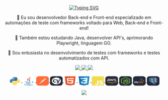 <p align="center">
  <a href="https://git.io/typing-svg">
    <img src="https://readme-typing-svg.demolab.com?font=Fira+Code&weight=600&size=25&pause=1000&color=ffffff&random=false&width=435&height=40&lines=Ol%C3%A1%2C+eu+sou+Lucas+Barros!" alt="Typing SVG">
  </a>
</p>

<div align="center">
  
🔭 Eu sou desenvolvedor Back-end e Front-end especializado em automações de teste com frameworks voltado para Web, Back-end e Front-end!

🌱 Também estou estudando Java, desenvolver API's, aprimorando Playwright, linguagem GO.

💬 Sou entusiasta no desenvolvimento de testes com frameworks e testes automatizados com API.

</div>

<div align="center">
  <a href="https://www.linkedin.com/in/lucas-gbarros/">
  <img height="150em" src="https://github-readme-stats.vercel.app/api?username=LucasGBArros&theme=dark&show_icons=true&hide_border=true&count_private=true)"/>
  <img height="150em" src="https://github-readme-streak-stats.herokuapp.com/?user=LucasGBArros&theme=dark&hide_border=true"/>
  <img height="150em" src="https://github-readme-stats.vercel.app/api/top-langs/?username=LucasGBArros&theme=dark&show_icons=true&hide_border=true&layout=compact"/>
</div>

<div style="display: inline_block" align="center"><br>
  <img align="center" alt="Python" height="30" width="40" src="https://raw.githubusercontent.com/devicons/devicon/master/icons/python/python-original.svg">
  <img align="center" alt="Java" height="30" width="40" src="https://raw.githubusercontent.com/devicons/devicon/master/icons/java/java-original.svg">
  <img align="center" alt="Postman" height="30" width="40" src="https://github.com/tandpfun/skill-icons/blob/main/icons/Postman.svg">
  <img align="center" alt="Cypress" height="30" width="40" src="https://github.com/tandpfun/skill-icons/blob/main/icons/Cypress-Dark.svg">
  <img align="center" alt="HTML" height="30" width="40" src="https://raw.githubusercontent.com/devicons/devicon/master/icons/html5/html5-original.svg">
  <img align="center" alt="CSS" height="30" width="40" src="https://raw.githubusercontent.com/devicons/devicon/master/icons/css3/css3-original.svg">
  <img align="center" alt="Js" height="30" width="40" src="https://raw.githubusercontent.com/devicons/devicon/master/icons/javascript/javascript-plain.svg">
  <img align="center" alt="AWS" height="30" width="40" src="https://github.com/tandpfun/skill-icons/blob/main/icons/AWS-Dark.svg">
  <img align="center" alt="NodeJS" height="30" width="40" src="https://github.com/tandpfun/skill-icons/blob/main/icons/NodeJS-Dark.svg">
  <img align="center" alt="MySQL" height="30" width="40" src="https://github.com/tandpfun/skill-icons/blob/main/icons/MySQL-Dark.svg">
  <img align="center" alt="Postgre" height="30" width="40" src="https://github.com/tandpfun/skill-icons/blob/main/icons/PostgreSQL-Dark.svg">
  
  </div>

</div>

  <p></p>
  <div align="center"> 
  <a href="https://www.linkedin.com/in/lucas-gbarros/"><img src="https://img.shields.io/badge/-LinkedIn-%230077B5?style=for-the-badge&logo=linkedin&logoColor=white"></a>
</div>
